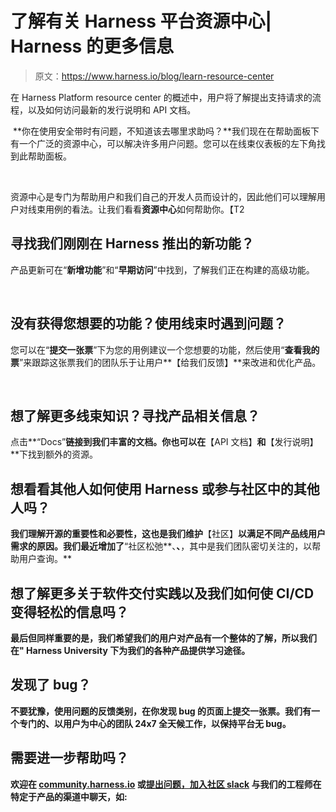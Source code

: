 # 了解有关 Harness 平台资源中心| Harness 的更多信息

> 原文：<https://www.harness.io/blog/learn-resource-center>

在 Harness Platform resource center 的概述中，用户将了解提出支持请求的流程，以及如何访问最新的发行说明和 API 文档。

‍ **你在使用安全带时有问题，不知道该去哪里求助吗？**我们现在在帮助面板下有一个广泛的资源中心，可以解决许多用户问题。您可以在线束仪表板的左下角找到此帮助面板。

‍

资源中心是专门为帮助用户和我们自己的开发人员而设计的，因此他们可以理解用户对线束用例的看法。让我们看看**资源中心**如何帮助你。【T2

## 寻找我们刚刚在 Harness 推出的新功能？

产品更新可在“**新增功能**”和“**早期访问**”中找到，了解我们正在构建的高级功能。

‍

## 没有获得您想要的功能？使用线束时遇到问题？

您可以在“**提交一张票**”下为您的用例建议一个您想要的功能，然后使用“**查看我的票**”来跟踪这张票我们的团队乐于让用户**【给我们反馈】**来改进和优化产品。

‍

## 想了解更多线束知识？寻找产品相关信息？

点击**“Docs”**链接到我们丰富的文档。你也可以在**【API 文档】**和**【发行说明】**下找到额外的资源。

## **想看看其他人如何使用 Harness 或参与社区中的其他人吗？**

**我们理解开源的重要性和必要性，这也是我们维护**【社区】**以满足不同产品线用户需求的原因。我们最近增加了**“社区松弛**、**、**，其中是我们团队密切关注的，以帮助用户查询。** 

## **想了解更多关于软件交付实践以及我们如何使 CI/CD 变得轻松的信息吗？**

**最后但同样重要的是，我们希望我们的用户对产品有一个整体的了解，所以我们在" **Harness University** 下为我们的各种产品提供学习途径。**

## ******发现了 bug？******

****不要犹豫，**使用**问题**的反馈类别，在你发现 bug 的页面上提交一张票**。我们有一个专门的、以用户为中心的团队 24x7 全天候工作，以保持平台无 bug。****

## ****需要进一步帮助吗？****

**欢迎在 [community.harness.io](https://community.harness.io/c/harness/7) 或[提出问题，加入社区 slack](https://join.slack.com/t/harnesscommunity/shared_invite/zt-y4hdqh7p-RVuEQyIl5Hcx4Ck8VCvzBw) 与我们的工程师在特定于产品的渠道中聊天，如:**